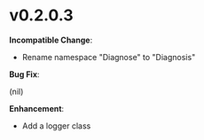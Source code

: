 # v0.2.0.3

**Incompatible Change**:

- Rename namespace "Diagnose" to "Diagnosis"

**Bug Fix**:

(nil)

**Enhancement**:

- Add a logger class
